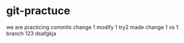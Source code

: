# git-practuce
we  are practicing commits
change 1
modify 1
try2
made change 1 
vs 1
branch 123
dsafgkja